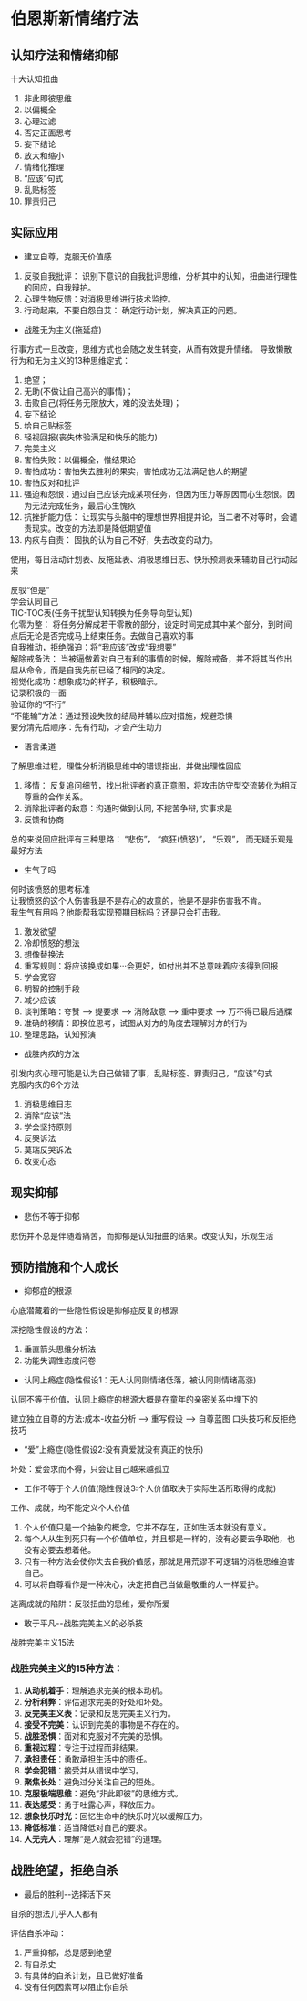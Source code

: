 # 伯恩斯新情绪疗法

## 认知疗法和情绪抑郁

十大认知扭曲
1. 非此即彼思维
2. 以偏概全
3. 心理过滤
4. 否定正面思考
5. 妄下结论
6. 放大和缩小
7. 情绪化推理
8. “应该”句式
9. 乱贴标签
10. 罪责归己

## 实际应用

- 建立自尊，克服无价值感

1. 反驳自我批评： 识别下意识的自我批评思维，分析其中的认知，扭曲进行理性的回应，自我辩护。
2. 心理生物反馈：对消极思维进行技术监控。
3. 行动起来，不要自怨自艾： 确定行动计划，解决真正的问题。

- 战胜无为主义(拖延症)

行事方式一旦改变，思维方式也会随之发生转变，从而有效提升情绪。
导致懒散行为和无为主义的13种思维定式：

1. 绝望；
2. 无助(不做让自己高兴的事情)；
3. 击败自己(将任务无限放大，难的没法处理)；
4. 妄下结论
5. 给自己贴标签
6. 轻视回报(丧失体验满足和快乐的能力)
7. 完美主义
8. 害怕失败：以偏概全，惟结果论
9. 害怕成功：害怕失去胜利的果实，害怕成功无法满足他人的期望
10. 害怕反对和批评
11. 强迫和怨恨：通过自己应该完成某项任务，但因为压力等原因而心生怨恨。因为无法完成任务，最后心生愧疚
12. 抗挫折能力低： 让现实与头脑中的理想世界相提并论，当二者不对等时，会谴责现实。改变的方法即是降低期望值
13. 内疚与自责： 固执的认为自己不好，失去改变的动力。

使用，每日活动计划表、反拖延表、消极思维日志、快乐预测表来辅助自己行动起来

反驳“但是”  
学会认同自己  
TIC-TOC表(任务干扰型认知转换为任务导向型认知)  
化零为整： 将任务分解成若干零散的部分，设定时间完成其中某个部分，到时间点后无论是否完成马上结束任务。去做自己喜欢的事  
自我推动，拒绝强迫：将“我应该”改成“我想要”  
解除戒备法： 当被逼做着对自己有利的事情的时候，解除戒备，并不将其当作出屈从命令，而是自我先前已经了相同的决定。  
视觉化成功：想象成功的样子，积极暗示。  
记录积极的一面  
验证你的“不行”  
“不能输”方法：通过预设失败的结局并辅以应对措施，规避恐惧  
要分清先后顺序：先有行动，才会产生动力  

- 语言柔道

了解思维过程，理性分析消极思维中的错误指出，并做出理性回应  

1. 移情： 反复追问细节，找出批评者的真正意图，将攻击防守型交流转化为相互尊重的合作关系。
2. 消除批评者的敌意：沟通时做到认同, 不挖苦争辩, 实事求是
3. 反馈和协商

总的来说回应批评有三种思路： “悲伤”， “疯狂(愤怒)”， “乐观”， 而无疑乐观是最好方法  

- 生气了吗

何时该愤怒的思考标准  
让我愤怒的这个人伤害我是不是存心的故意的，他是不是非伤害我不肯。  
我生气有用吗？他能帮我实现预期目标吗？还是只会打击我。 

1. 激发欲望
2. 冷却愤怒的想法  
3. 想像替换法  
4. 重写规则：将应该换成如果···会更好，如付出并不总意味着应该得到回报
5. 学会宽容
6. 明智的控制手段
7. 减少应该
8. 谈判策略：夸赞 --> 提要求 --> 消除敌意 --> 重申要求 --> 万不得已最后通牒
9. 准确的移情：即换位思考，试图从对方的角度去理解对方的行为
10. 整理思路，认知预演

- 战胜内疚的方法

引发内疚心理可能是认为自己做错了事，乱贴标签、罪责归己，“应该”句式  
克服内疚的6个方法

1. 消极思维日志
2. 消除“应该”法
3. 学会坚持原则
4. 反哭诉法
5. 莫瑞反哭诉法
6. 改变心态

## 现实抑郁

- 悲伤不等于抑郁

悲伤并不总是伴随着痛苦，而抑郁是认知扭曲的结果。改变认知，乐观生活

## 预防措施和个人成长

- 抑郁症的根源

心底潜藏着的一些隐性假设是抑郁症反复的根源

深挖隐性假设的方法：
1. 垂直箭头思维分析法
2. 功能失调性态度问卷

- 认同上瘾症(隐性假设1：无人认同则情绪低落，被认同则情绪高涨)

认同不等于价值，认同上瘾症的根源大概是在童年的亲密关系中埋下的

建立独立自尊的方法:成本-收益分析 --> 重写假设 --> 自尊蓝图
口头技巧和反拒绝技巧

- “爱”上瘾症(隐性假设2:没有真爱就没有真正的快乐)

坏处：爱会求而不得，只会让自己越来越孤立

- 工作不等于个人价值(隐性假设3:个人价值取决于实际生活所取得的成就)

工作、成就，均不能定义个人价值

1. 个人价值只是一个抽象的概念，它并不存在，正如生活本就没有意义。
2. 每个人从生到死只有一个价值单位，并且都是一样的，没有必要去争取他，也没有必要去想着他。
3. 只有一种方法会使你失去自我价值感，那就是用荒谬不可逻辑的消极思维迫害自己。
4. 可以将自尊看作是一种决心，决定把自己当做最敬重的人一样爱护。

逃离成就的陷阱：反驳扭曲的思维，爱你所爱

- 敢于平凡--战胜完美主义的必杀技

战胜完美主义15法
### 战胜完美主义的15种方法：

1. **从动机着手**：理解追求完美的根本动机。
2. **分析利弊**：评估追求完美的好处和坏处。
3. **反完美主义表**：记录和反思完美主义行为。
4. **接受不完美**：认识到完美的事物是不存在的。
5. **战胜恐惧**：面对和克服对不完美的恐惧。
6. **重视过程**：专注于过程而非结果。
7. **承担责任**：勇敢承担生活中的责任。
8. **学会犯错**：接受并从错误中学习。
9. **聚焦长处**：避免过分关注自己的短处。
10. **克服极端思维**：避免“非此即彼”的思维方式。
11. **表达感受**：勇于吐露心声，释放压力。
12. **想象快乐时光**：回忆生命中的快乐时光以缓解压力。
13. **降低标准**：适当降低对自己的要求。
14. **人无完人**：理解“是人就会犯错”的道理。

## 战胜绝望，拒绝自杀

- 最后的胜利--选择活下来

自杀的想法几乎人人都有

评估自杀冲动：
1. 严重抑郁，总是感到绝望
2. 有自杀史
3. 有具体的自杀计划，且已做好准备
4. 没有任何因素可以阻止你自杀
